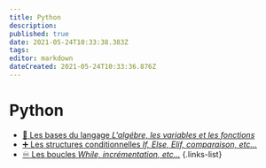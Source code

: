 ```yaml
---
title: Python
description: 
published: true
date: 2021-05-24T10:33:38.383Z
tags: 
editor: markdown
dateCreated: 2021-05-24T10:33:36.876Z
---
```


# Python
- [📖 Les bases du langage *L'algébre, les variables et les fonctions*](/Python/Base)
- [➕ Les structures conditionnelles *If, Else, Elif, comparaison, etc...*](/Python/Conditions)
- [♾️ Les boucles *While, incrémentation, etc...*](/Python/Boucles)
{.links-list}
